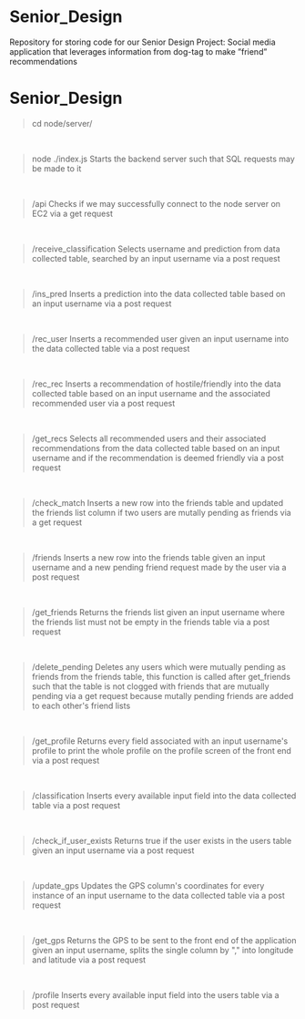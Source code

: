 # Senior_Design
Repository for storing code for our Senior Design Project:
Social media application that leverages information from dog-tag to make ”friend” recommendations

# Senior_Design
> cd node/server/

<br/>

> node ./index.js
Starts the backend server such that SQL requests may be made to it

<br/>

> /api
Checks if we may successfully connect to the node server on EC2 via a get request

<br/>

> /receive_classification
Selects username and prediction from data collected table, searched by an input username via a post request

<br/>

> /ins_pred
Inserts a prediction into the data collected table based on an input username via a post request

<br/>

> /rec_user
Inserts a recommended user given an input username into the data collected table via a post request

<br/>

> /rec_rec
Inserts a recommendation of hostile/friendly into the data collected table based on an input username and the associated recommended user via a post request

<br/>

> /get_recs
Selects all recommended users and their associated recommendations from the data collected table based on an input username and if the recommendation is deemed friendly via a post request

<br/>

> /check_match
Inserts a new row into the friends table and updated the friends list column if two users are mutally pending as friends via a get request

<br/>

> /friends
Inserts a new row into the friends table given an input username and a new pending friend request made by the user via a post request

<br/>

> /get_friends
Returns the friends list given an input username where the friends list must not be empty in the friends table via a post request

<br/>

> /delete_pending
Deletes any users which were mutually pending as friends from the friends table, this function is called after get_friends such that the table is not clogged with friends that are mutually pending via a get request because mutally pending friends are added to each other's friend lists 

<br/>

> /get_profile
Returns every field associated with an input username's profile to print the whole profile on the profile screen of the front end via a post request

<br/>

> /classification
Inserts every available input field into the data collected table via a post request

<br/>

> /check_if_user_exists
Returns true if the user exists in the users table given an input username via a post request

<br/>

> /update_gps
Updates the GPS column's coordinates for every instance of an input username to the data collected table via a post request

<br/>

> /get_gps
Returns the GPS to be sent to the front end of the application given an input username, splits the single column by "," into longitude and latitude via a post request

<br/>

> /profile
Inserts every available input field into the users table via a post request


